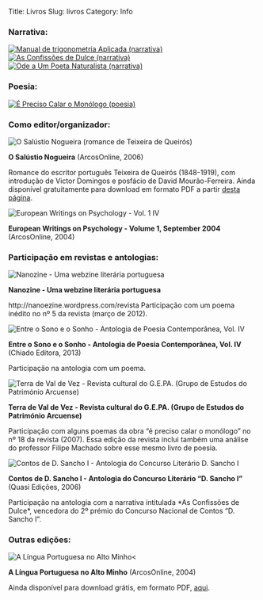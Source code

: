 Title: Livros
Slug: livros
Category: Info



### Narrativa:

<div class="book_list">
<a href="../livros/manual_de_trigonometria_aplicada.html"><img class="book_cover" src="../images/capas/capa-manual-360.jpg" alt="Manual de trigonometria Aplicada (narrativa)"></a>
<a href="../livros/as_confissoes_de_dulce.html"><img class="book_list book_cover" src="../images/capas/capa-dulce-360.jpg" alt="As Confissões de Dulce (narrativa)"></a><a href="../livros/ode_a_um_poeta_naturalista.html"><img class="other_book book_cover" src="../images/capas/capa-ode-360.jpg" alt="Ode a Um Poeta Naturalista (narrativa)"></a>
</div>

### Poesia:

<div class="book_list">
<a href="../livros/e_preciso_calar_o_monologo.html"><img class="book_list book_cover" src="../images/capas/capa-calar-o-monologo-360.jpg" alt="É Preciso Calar o Monólogo (poesia)"></a>
</div>



### Como editor/organizador:

<div class="small_book_list">
<img class="book_thumbnail book_cover" src="../images/capas/outros/o-salustio-nogueira_capa.jpg" alt="O Salústio Nogueira (romance de Teixeira de Queirós)">
<p class="book_title"><b>O Salústio Nogueira</b> (ArcosOnline, 2006)</p>
<p class="book_description">Romance do escritor português Teixeira de Queirós (1848-1919), com introdução de Victor Domingos e posfácio de David Mourão-Ferreira.
Ainda disponível gratuitamente para download em formato PDF a partir <a href="https://pt.scribd.com/doc/7088072/Teixeira-de-Queiros-O-Salustio-Nogueira">desta página</a>.</p>
</div>


<div class="small_book_list">
<img class="book_thumbnail book_cover" src="../images/capas/outros/ewpsychology.png" alt="European Writings on Psychology - Vol. 1 IV">
<p class="book_title"><b>European Writings on Psychology - Volume 1, September 2004</b> (ArcosOnline, 2004)</p>
<p class= "book_description">
</p>
</div>


### Participação em revistas e antologias:

<div class="small_book_list">
<img class="book_thumbnail book_cover" src="../images/capas/outros/nanozine5.jpg" alt="Nanozine - Uma webzine literária portuguesa">
<p class="book_title"><b>Nanozine - Uma webzine literária portuguesa</b></p>
<p class= "book_description">
http://nanoezine.wordpress.com/revista
Participação com um poema inédito no nº 5 da revista (março de 2012).
</p>
</div>


<div class="small_book_list">
<img class="book_thumbnail book_cover" src="../images/capas/outros/entre_o_sono_e_o_sonho__.jpg" alt="Entre o Sono e o Sonho - Antologia de Poesia Contemporânea, Vol. IV">
<p class="book_title"><b>Entre o Sono e o Sonho - Antologia de Poesia Contemporânea, Vol. IV</b> (Chiado Editora, 2013)</p>
<p class= "book_description">
Participação na antologia com um poema.
</p>
</div>


<div class="small_book_list">
<img class="book_thumbnail book_cover" src="../images/capas/outros/terra_de_val_de_vez__gepa.jpg" alt="Terra de Val de Vez - Revista cultural do G.E.PA. (Grupo de Estudos do Património Arcuense)">
<p class="book_title"><b>Terra de Val de Vez - Revista cultural do G.E.PA. (Grupo de Estudos do Património Arcuense)</b></p>
<p class= "book_description">
Participação com alguns poemas da obra “é preciso calar o monólogo” no nº 18 da revista (2007). Essa edição da revista inclui também uma análise do professor Filipe Machado sobre esse mesmo livro de poesia.
</p>
</div>



<div class="small_book_list">
<img class="book_thumbnail book_cover" src="../images/capas/outros/contos-dsancho_-3.jpg" alt="Contos de D. Sancho I - Antologia do Concurso Literário D. Sancho I">
<p class="book_title"><b>Contos de D. Sancho I - Antologia do Concurso Literário “D. Sancho I”</b> (Quasi Edições, 2006)</p>
<p class= "book_description">
Participação na antologia com a narrativa intitulada *As Confissões de Dulce*, vencedora do 2º prémio do Concurso Nacional de Contos “D. Sancho I”.
</p>
</div>


### Outras edições:

<div class="small_book_list">
<img class="book_thumbnail book_cover" src="../images/capas/outros/a-nossa-lingua-2.png" alt="A Língua Portuguesa no Alto Minho<">
<p class="book_title"><b>A Língua Portuguesa no Alto Minho</b> (ArcosOnline, 2004)</p>
<p class= "book_description">
Ainda disponível para download grátis, em formato PDF, <a href="http://www.victordomingos.com/resources/livros/arcosonline/a-nossa-lingua.pdf">aqui</a>.
</p>
</div> 